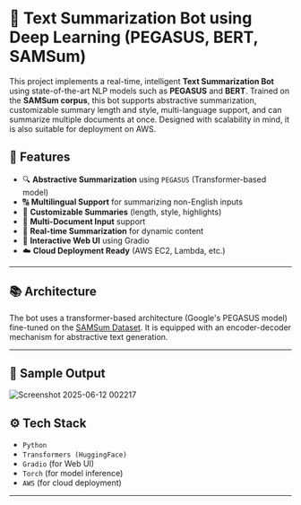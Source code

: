 # 🧠 Text Summarization Bot using Deep Learning (PEGASUS, BERT, SAMSum)

This project implements a real-time, intelligent **Text Summarization Bot** using state-of-the-art NLP models such as **PEGASUS** and **BERT**. Trained on the **SAMSum corpus**, this bot supports abstractive summarization, customizable summary length and style, multi-language support, and can summarize multiple documents at once. Designed with scalability in mind, it is also suitable for deployment on AWS.

## 🚀 Features

- 🔍 **Abstractive Summarization** using `PEGASUS` (Transformer-based model)
- 🔠 **Multilingual Support** for summarizing non-English inputs
- 🧩 **Customizable Summaries** (length, style, highlights)
- 📑 **Multi-Document Input** support
- 🔄 **Real-time Summarization** for dynamic content
- 💬 **Interactive Web UI** using Gradio
- ☁️ **Cloud Deployment Ready** (AWS EC2, Lambda, etc.)

---

## 📚 Architecture

The bot uses a transformer-based architecture (Google's PEGASUS model) fine-tuned on the [SAMSum Dataset](https://huggingface.co/datasets/samsum). It is equipped with an encoder-decoder mechanism for abstractive text generation.

---

## 🧪 Sample Output

![Screenshot 2025-06-12 002217](https://github.com/user-attachments/assets/58707717-de32-4aec-9d50-6054cf577eb0)

## ⚙️ Tech Stack

- `Python`
- `Transformers (HuggingFace)`
- `Gradio` (for Web UI)
- `Torch` (for model inference)
- `AWS` (for cloud deployment)

---

